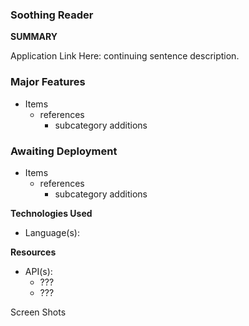 ### Soothing Reader

**SUMMARY**

Application Link Here: continuing sentence description.

### Major Features
- Items
  - references
    - subcategory additions

### Awaiting Deployment
- Items
  - references
    - subcategory additions

**Technologies Used**
- Language(s):


**Resources**
- API(s):
  - ???
  - ???

Screen Shots